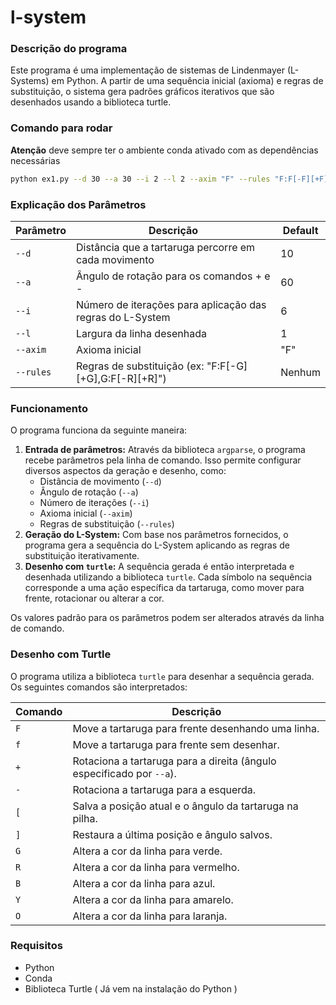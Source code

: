 # l-system

### Descrição do programa 

Este programa é uma implementação de sistemas de Lindenmayer (L-Systems) em Python. A partir de uma sequência inicial (axioma) e regras de substituição, o sistema gera padrões gráficos iterativos que são desenhados usando a biblioteca turtle.

### Comando para rodar

**Atenção** deve sempre ter o ambiente conda ativado com as dependências necessárias


```bash
python ex1.py --d 30 --a 30 --i 2 --l 2 --axim "F" --rules "F:F[-F][+F]+[-F]"
```
### Explicação dos Parâmetros

| Parâmetro | Descrição | Default |
|---|---|---|
| `--d` | Distância que a tartaruga percorre em cada movimento | 10 |
| `--a` | Ângulo de rotação para os comandos + e - | 60 |
| `--i` | Número de iterações para aplicação das regras do L-System | 6 |
| `--l` | Largura da linha desenhada | 1 |
| `--axim` | Axioma inicial | "F" |
| `--rules` | Regras de substituição (ex: "F:F[-G][+G],G:F[-R][+R]") | Nenhum |

### Funcionamento

O programa funciona da seguinte maneira:

1.  **Entrada de parâmetros:** Através da biblioteca `argparse`, o programa recebe parâmetros pela linha de comando. Isso permite configurar diversos aspectos da geração e desenho, como:
    *   Distância de movimento (`--d`)
    *   Ângulo de rotação (`--a`)
    *   Número de iterações (`--i`)
    *   Axioma inicial (`--axim`)
    *   Regras de substituição (`--rules`)
2.  **Geração do L-System:** Com base nos parâmetros fornecidos, o programa gera a sequência do L-System aplicando as regras de substituição iterativamente.
3.  **Desenho com `turtle`:** A sequência gerada é então interpretada e desenhada utilizando a biblioteca `turtle`. Cada símbolo na sequência corresponde a uma ação específica da tartaruga, como mover para frente, rotacionar ou alterar a cor.

Os valores padrão para os parâmetros podem ser alterados através da linha de comando.


### Desenho com Turtle

O programa utiliza a biblioteca `turtle` para desenhar a sequência gerada. Os seguintes comandos são interpretados:

| Comando | Descrição |
|---|---|
| `F` | Move a tartaruga para frente desenhando uma linha. |
| `f` | Move a tartaruga para frente sem desenhar. |
| `+` | Rotaciona a tartaruga para a direita (ângulo especificado por `--a`). |
| `-` | Rotaciona a tartaruga para a esquerda. |
| `[` | Salva a posição atual e o ângulo da tartaruga na pilha. |
| `]` | Restaura a última posição e ângulo salvos. |
| `G` | Altera a cor da linha para verde. |
| `R` | Altera a cor da linha para vermelho. |
| `B` | Altera a cor da linha para azul. |
| `Y` | Altera a cor da linha para amarelo. |
| `O` | Altera a cor da linha para laranja. |

### Requisitos

- Python
- Conda
- Biblioteca Turtle ( Já vem na instalação do Python )
